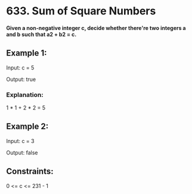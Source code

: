 # 633. Sum of Square Numbers

#### Given a non-negative integer c, decide whether there're two integers a and b such that a2 + b2 = c.

 

## Example 1:

Input: c = 5

Output: true
### Explanation: 
1 * 1 + 2 * 2 = 5
## Example 2:

Input: c = 3

Output: false
 

## Constraints:

0 <= c <= 231 - 1

